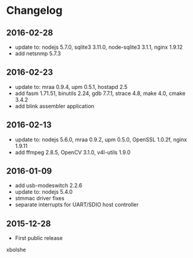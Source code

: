 Changelog
====

## 2016-02-28
* update to: nodejs 5.7.0, sqlite3 3.11.0, node-sqlite3 3.1.1, nginx 1.9.12
* add netsnmp 5.7.3

## 2016-02-23
* update to: mraa 0.9.4, upm 0.5.1, hostapd 2.5
* add fasm 1.71.51, binutils 2.24, gdb 7.7.1, strace 4.8, make 4.0, cmake 3.4.2
* add blink assembler application

## 2016-02-13
* update to: nodejs 5.6.0, mraa 0.9.2, upm 0.5.0, OpenSSL 1.0.2f, nginx 1.9.11
* add ffmpeg 2.8.5, OpenCV 3.1.0, v4l-utils 1.9.0

## 2016-01-09
* add usb-modeswitch 2.2.6
* update to: nodejs 5.4.0
* stmmac driver fixes
* separate interrupts for UART/SDIO host controller

## 2015-12-28
* First public release

xbolshe